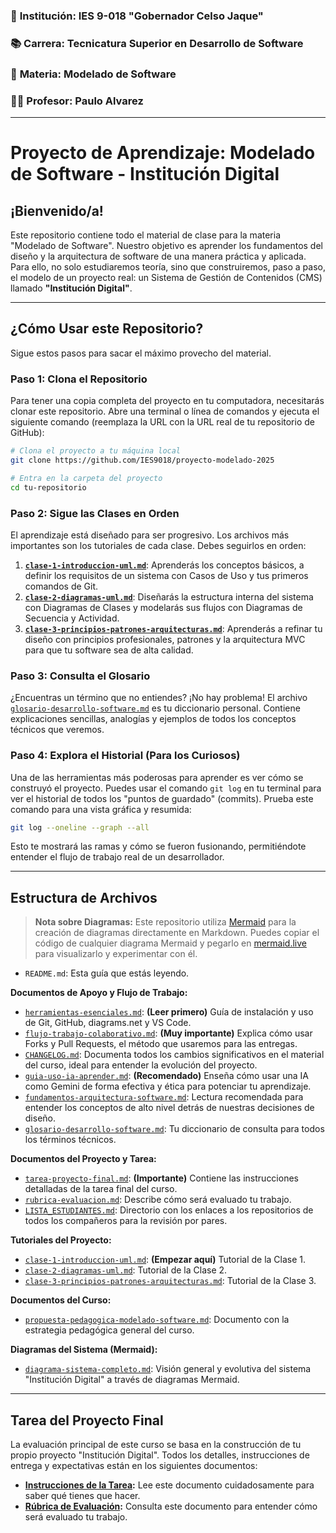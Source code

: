 ### 🏫 **Institución:** IES 9-018 "Gobernador Celso Jaque"
### 📚 **Carrera:** Tecnicatura Superior en Desarrollo de Software
### 📖 **Materia:** Modelado de Software
### 👨‍🏫 **Profesor:** Paulo Alvarez
---
# Proyecto de Aprendizaje: Modelado de Software - Institución Digital

## ¡Bienvenido/a!

Este repositorio contiene todo el material de clase para la materia "Modelado de Software". Nuestro objetivo es aprender los fundamentos del diseño y la arquitectura de software de una manera práctica y aplicada. Para ello, no solo estudiaremos teoría, sino que construiremos, paso a paso, el modelo de un proyecto real: un Sistema de Gestión de Contenidos (CMS) llamado **"Institución Digital"**.

---

## ¿Cómo Usar este Repositorio?

Sigue estos pasos para sacar el máximo provecho del material.

### Paso 1: Clona el Repositorio

Para tener una copia completa del proyecto en tu computadora, necesitarás clonar este repositorio. Abre una terminal o línea de comandos y ejecuta el siguiente comando (reemplaza la URL con la URL real de tu repositorio de GitHub):

```bash
# Clona el proyecto a tu máquina local
git clone https://github.com/IES9018/proyecto-modelado-2025

# Entra en la carpeta del proyecto
cd tu-repositorio
```

### Paso 2: Sigue las Clases en Orden

El aprendizaje está diseñado para ser progresivo. Los archivos más importantes son los tutoriales de cada clase. Debes seguirlos en orden:

1.  **[`clase-1-introduccion-uml.md`](./clase-1-introduccion-uml.md)**: Aprenderás los conceptos básicos, a definir los requisitos de un sistema con Casos de Uso y tus primeros comandos de Git.
2.  **[`clase-2-diagramas-uml.md`](./clase-2-diagramas-uml.md)**: Diseñarás la estructura interna del sistema con Diagramas de Clases y modelarás sus flujos con Diagramas de Secuencia y Actividad.
3.  **[`clase-3-principios-patrones-arquitecturas.md`](./clase-3-principios-patrones-arquitecturas.md)**: Aprenderás a refinar tu diseño con principios profesionales, patrones y la arquitectura MVC para que tu software sea de alta calidad.

### Paso 3: Consulta el Glosario

¿Encuentras un término que no entiendes? ¡No hay problema! El archivo [`glosario-desarrollo-software.md`](./glosario-desarrollo-software.md) es tu diccionario personal. Contiene explicaciones sencillas, analogías y ejemplos de todos los conceptos técnicos que veremos.

### Paso 4: Explora el Historial (Para los Curiosos)

Una de las herramientas más poderosas para aprender es ver cómo se construyó el proyecto. Puedes usar el comando `git log` en tu terminal para ver el historial de todos los "puntos de guardado" (commits). Prueba este comando para una vista gráfica y resumida:

```bash
git log --oneline --graph --all
```

Esto te mostrará las ramas y cómo se fueron fusionando, permitiéndote entender el flujo de trabajo real de un desarrollador.

---

## Estructura de Archivos

> **Nota sobre Diagramas:** Este repositorio utiliza [Mermaid](https://mermaid-js.github.io/mermaid/#/) para la creación de diagramas directamente en Markdown. Puedes copiar el código de cualquier diagrama Mermaid y pegarlo en [mermaid.live](https://mermaid.live/) para visualizarlo y experimentar con él.

*   `README.md`: Esta guía que estás leyendo.

**Documentos de Apoyo y Flujo de Trabajo:**

*   [`herramientas-esenciales.md`](./herramientas-esenciales.md): **(Leer primero)** Guía de instalación y uso de Git, GitHub, diagrams.net y VS Code.
*   [`flujo-trabajo-colaborativo.md`](./flujo-trabajo-colaborativo.md): **(Muy importante)** Explica cómo usar Forks y Pull Requests, el método que usaremos para las entregas.
*   [`CHANGELOG.md`](./CHANGELOG.md): Documenta todos los cambios significativos en el material del curso, ideal para entender la evolución del proyecto.
*   [`guia-uso-ia-aprender.md`](./guia-uso-ia-aprender.md): **(Recomendado)** Enseña cómo usar una IA como Gemini de forma efectiva y ética para potenciar tu aprendizaje.
*   [`fundamentos-arquitectura-software.md`](./fundamentos-arquitectura-software.md): Lectura recomendada para entender los conceptos de alto nivel detrás de nuestras decisiones de diseño.
*   [`glosario-desarrollo-software.md`](./glosario-desarrollo-software.md): Tu diccionario de consulta para todos los términos técnicos.

**Documentos del Proyecto y Tarea:**

*   [`tarea-proyecto-final.md`](./tarea-proyecto-final.md): **(Importante)** Contiene las instrucciones detalladas de la tarea final del curso.
*   [`rubrica-evaluacion.md`](./rubrica-evaluacion.md): Describe cómo será evaluado tu trabajo.
*   [`LISTA_ESTUDIANTES.md`](./LISTA_ESTUDIANTES.md): Directorio con los enlaces a los repositorios de todos los compañeros para la revisión por pares.

**Tutoriales del Proyecto:**

*   [`clase-1-introduccion-uml.md`](./clase-1-introduccion-uml.md): **(Empezar aquí)** Tutorial de la Clase 1.
*   [`clase-2-diagramas-uml.md`](./clase-2-diagramas-uml.md): Tutorial de la Clase 2.
*   [`clase-3-principios-patrones-arquitecturas.md`](./clase-3-principios-patrones-arquitecturas.md): Tutorial de la Clase 3.

**Documentos del Curso:**

*   [`propuesta-pedagogica-modelado-software.md`](./propuesta-pedagogica-modelado-software.md): Documento con la estrategia pedagógica general del curso.

**Diagramas del Sistema (Mermaid):**

*   [`diagrama-sistema-completo.md`](./diagrama-sistema-completo.md): Visión general y evolutiva del sistema "Institución Digital" a través de diagramas Mermaid.

---

## Tarea del Proyecto Final

La evaluación principal de este curso se basa en la construcción de tu propio proyecto "Institución Digital". Todos los detalles, instrucciones de entrega y expectativas están en los siguientes documentos:

*   **[Instrucciones de la Tarea](./tarea-proyecto-final.md):** Lee este documento cuidadosamente para saber qué tienes que hacer.
*   **[Rúbrica de Evaluación](./rubrica-evaluacion.md):** Consulta este documento para entender cómo será evaluado tu trabajo.

